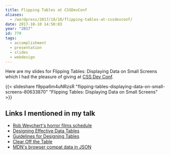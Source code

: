 ```yaml
---
title: Flipping Tables at CSSDevConf
aliases:
  - /wordpress/2017/10/10/flipping-tables-at-cssdevconf/
date: 2017-10-10 14:50:03
year: "2017"
id: 779
tags:
  - accomplishment
  - presentation
  - slides
  - webdesign
---
```


Here are my slides for Flipping Tables: Displaying Data on Small Screens which I had the pleasure of giving at [CSS Dev Conf](http://2017.cssdevconf.com/).

{{< slideshare f9ppa6m4uNRzsR "flipping-tables-displaying-data-on-small-screens-80633870" "Flipping Tables: Displaying Data on Small Screens" >}}


## Links I mentioned in my talk

* [Rob Weychert's horror films schedule](https://v6.robweychert.com/blog/2017/10/robtober/)
* [Designing Effective Data Tables](https://www.behance.net/gallery/Designing-Effective-Data-Tables/885004)
* [Guidelines for Designing Tables](http://understandinggraphics.com/design/data-table-design/)
* [Clear Off the Table](https://www.darkhorseanalytics.com/blog/clear-off-the-table/)
* [MDN's browser compat data in JSON](https://github.com/mdn/browser-compat-data)
